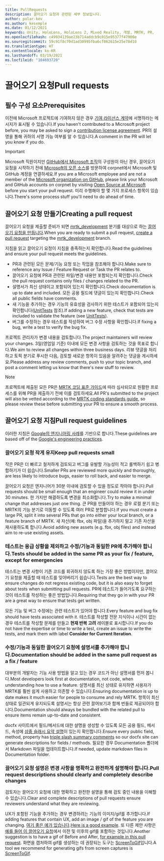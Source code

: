 ```yaml
---
title: PullRequests
description: 끌어오기 요청과 관련된 세부 정보입니다.
author: polar-kev
ms.author: kesemple
ms.date: 01/12/2021
keywords: Unity, HoloLens, HoloLens 2, Mixed Reality, 개발, MRTK, PR,
ms.openlocfilehash: c49934139ae23b714addcb9c015e95377f47900e
ms.sourcegitcommit: 59c91f8c70d1ad30995fba6cf862615e25e78d10
ms.translationtype: HT
ms.contentlocale: ko-KR
ms.lasthandoff: 03/19/2021
ms.locfileid: "104693720"
---
```

# <a name="pull-requests"></a><span data-ttu-id="70c39-104">끌어오기 요청</span><span class="sxs-lookup"><span data-stu-id="70c39-104">Pull requests</span></span>

## <a name="prerequisites"></a><span data-ttu-id="70c39-105">필수 구성 요소</span><span class="sxs-lookup"><span data-stu-id="70c39-105">Prerequisites</span></span>

<span data-ttu-id="70c39-106">이전에 Microsoft 프로젝트에 기여하지 않은 경우 [기여 라이선스 계약](https://cla.microsoft.com/)에 서명하라는 메시지가 표시될 수 있습니다.</span><span class="sxs-lookup"><span data-stu-id="70c39-106">If you haven't contributed to a Microsoft project before, you may be asked to sign a [contribution license agreement](https://cla.microsoft.com/).</span></span>
<span data-ttu-id="70c39-107">PR의 설명을 통해 귀하의 서명 가능 여부를 알 수 있습니다.</span><span class="sxs-lookup"><span data-stu-id="70c39-107">A comment in the PR will let you know if you do.</span></span>

> [!IMPORTANT]
> <span data-ttu-id="70c39-108">Microsoft 직원이지만 [GitHub에서 Microsoft 조직](https://github.com/Microsoft)의 구성원이 아닌 경우, 끌어오기 요청을 시작하기 전에 [Microsoft의 오픈 소스](https://opensource.microsoft.com/)를 방문하여 corpnet에서 Microsoft 및 GitHub 계정을 연결하세요.</span><span class="sxs-lookup"><span data-stu-id="70c39-108">If you are a Microsoft employee and are not a member of the [Microsoft organization on GitHub](https://github.com/Microsoft), please link your Microsoft and GitHub accounts on corpnet by visiting [Open Source at Microsoft](https://opensource.microsoft.com/) before you start your pull request.</span></span> <span data-ttu-id="70c39-109">미리 수행해야 할 몇 가지 프로세스 항목이 있습니다.</span><span class="sxs-lookup"><span data-stu-id="70c39-109">There's some process stuff you'll need to do ahead of time.</span></span>

## <a name="creating-a-pull-request"></a><span data-ttu-id="70c39-110">끌어오기 요청 만들기</span><span class="sxs-lookup"><span data-stu-id="70c39-110">Creating a pull request</span></span>

<span data-ttu-id="70c39-111">끌어오기 요청을 제출할 준비가 되면 [mrtk_development](https://github.com/microsoft/mixedrealitytoolkit-unity/tree/mrtk_development) 분기를 대상으로 하는 [끌어오기 요청을 만듭니다](https://github.com/microsoft/MixedRealityToolkit-Unity/compare/mrtk_development...mrtk_development?expand=1).</span><span class="sxs-lookup"><span data-stu-id="70c39-111">When you are ready to submit a pull request, [create a pull request](https://github.com/microsoft/MixedRealityToolkit-Unity/compare/mrtk_development...mrtk_development?expand=1) targeting the [mrtk_development](https://github.com/microsoft/mixedrealitytoolkit-unity/tree/mrtk_development) branch.</span></span>

<span data-ttu-id="70c39-112">지침을 읽고 끌어오기 요청이 지침을 충족하는지 확인합니다.</span><span class="sxs-lookup"><span data-stu-id="70c39-112">Read the guidelines and ensure your pull request meets the guidelines.</span></span>

* <span data-ttu-id="70c39-113">PR과 관련된 모든 문제/기능 요청 또는 작업을 참조해야 합니다.</span><span class="sxs-lookup"><span data-stu-id="70c39-113">Make sure to reference any Issue / Feature Request or Task the PR relates to.</span></span>
* <span data-ttu-id="70c39-114">끌어오기 요청에 PR과 관련된 파일/변경 내용만 포함되는지 확인합니다.</span><span class="sxs-lookup"><span data-stu-id="70c39-114">Check the pull request contains only files / changes related to the PR.</span></span>
* <span data-ttu-id="70c39-115">설명서가 최신 상태이고 포함되어 있는지 확인합니다.</span><span class="sxs-lookup"><span data-stu-id="70c39-115">Check documentation is up to date and included.</span></span> <span data-ttu-id="70c39-116">모든 공용 필드에 댓글이 있는지 확인합니다.</span><span class="sxs-lookup"><span data-stu-id="70c39-116">Check all public fields have comments.</span></span>
* <span data-ttu-id="70c39-117">새 기능을 추가하는 경우 기능의 유효성을 검사하기 위한 테스트가 포함되어 있는지 확인합니다([UnitTests](../contributing/unit-tests.md) 참조).</span><span class="sxs-lookup"><span data-stu-id="70c39-117">If adding a new feature, check that tests are included to validate the feature (see [UnitTests](../contributing/unit-tests.md)).</span></span>
* <span data-ttu-id="70c39-118">버그를 수정하는 경우 테스트를 작성하여 버그 수정 사항을 확인합니다.</span><span class="sxs-lookup"><span data-stu-id="70c39-118">If fixing a bug, write a test to verify the bug fix.</span></span>

<span data-ttu-id="70c39-119">프로젝트 관리자가 변경 내용을 검토합니다.</span><span class="sxs-lookup"><span data-stu-id="70c39-119">The project maintainers will review your changes.</span></span> <span data-ttu-id="70c39-120">3일(영업일 기준) 이내에 모든 변경 사항을 검토하는 것을 목표로 합니다.</span><span class="sxs-lookup"><span data-stu-id="70c39-120">We aim to review all changes within three business days.</span></span> <span data-ttu-id="70c39-121">리뷰 댓글을 처리하고 토픽 분기로 푸시한 다음, 검토할 새로운 항목이 있음을 알려주는 댓글을 게시하세요.</span><span class="sxs-lookup"><span data-stu-id="70c39-121">Please address any review comments, push to your topic branch, and post a comment letting us know that there's new stuff to review.</span></span>

> [!NOTE]
> <span data-ttu-id="70c39-122">프로젝트에 제출된 모든 PR은 [MRTK 코딩 표준 가이드](../contributing/coding-guidelines.md)에 따라 심사되므로 원활한 프로세스를 위해 PR을 제출하기 전에 이를 검토하세요.</span><span class="sxs-lookup"><span data-stu-id="70c39-122">All PR's submitted to the project will also be vetted according to the [MRTK coding standards guide](../contributing/coding-guidelines.md), so please review these before submitting your PR to ensure a smooth process.</span></span>

## <a name="pull-request-guidelines"></a><span data-ttu-id="70c39-123">끌어오기 요청 지침</span><span class="sxs-lookup"><span data-stu-id="70c39-123">Pull request guidelines</span></span>

<span data-ttu-id="70c39-124">이러한 지침은 [Google의 엔지니어링 사례](https://google.github.io/eng-practices/review/developer/small-cls.html)를 기반으로 합니다.</span><span class="sxs-lookup"><span data-stu-id="70c39-124">These guidelines are based off of the [Google's engineering practices](https://google.github.io/eng-practices/review/developer/small-cls.html).</span></span>

### <a name="keep-pull-requests-small"></a><span data-ttu-id="70c39-125">끌어오기 요청 작게 유지</span><span class="sxs-lookup"><span data-stu-id="70c39-125">Keep pull requests small</span></span>

<span data-ttu-id="70c39-126">작은 PR은 더 빠르고 철저하게 검토되고 버그를 유발할 가능성이 적고 롤백하기 쉽고 병합하기가 더 쉽습니다.</span><span class="sxs-lookup"><span data-stu-id="70c39-126">Smaller PRs are reviewed more quickly and thoroughly, are less likely to introduce bugs, easier to roll back, and easier to merge.</span></span>

<span data-ttu-id="70c39-127">끌어오기 요청은 엔지니어가 30분 이내에 검토할 수 있을 정도로 작아야 합니다.</span><span class="sxs-lookup"><span data-stu-id="70c39-127">Pull requests should be small enough that an engineer could review it in under 30 minutes.</span></span> <span data-ttu-id="70c39-128">한 가지만 해결하도록 변경을 최소화합니다.</span><span class="sxs-lookup"><span data-stu-id="70c39-128">Try to make a minimal change that addresses just one thing.</span></span> <span data-ttu-id="70c39-129">큰 PR을 만들어야 하는 경우 로컬 분기 또는 MRTK의 기능 분기로 이동할 수 있도록 여러 PR로 분할합니다.</span><span class="sxs-lookup"><span data-stu-id="70c39-129">If you must create a large PR, split it into several PRs that go into either your local branch, or a feature branch of MRTK.</span></span> <span data-ttu-id="70c39-130">새 자산(예: fbx, obj 파일)을 추가하지 말고 기존 자산을 재사용하도록 합니다.</span><span class="sxs-lookup"><span data-stu-id="70c39-130">Avoid adding new assets (e.g. fbx, obj files) and instead aim to re-use existing assets.</span></span>

### <a name="tests-should-be-added-in-the-same-pr-as-your-fix--feature-except-for-emergencies"></a><span data-ttu-id="70c39-131">테스트는 응급 상황을 제외하고 수정/기능과 동일한 PR에 추가해야 합니다.</span><span class="sxs-lookup"><span data-stu-id="70c39-131">Tests should be added in the same PR as your fix / feature, except for emergencies</span></span>

<span data-ttu-id="70c39-132">테스트는 변경 사항이 기존 코드를 회귀하지 않도록 하는 가장 좋은 방법이지만, 끌어오기 요청을 제출할 때 테스트를 잊어버리기 쉽습니다.</span><span class="sxs-lookup"><span data-stu-id="70c39-132">Tests are the best way to ensure changes do not regress existing code, but it is also easy to forget about tests when submitting pull requests.</span></span> <span data-ttu-id="70c39-133">PR에 테스트가 들어가도록 요구하는 것이 테스트를 작성하는 좋은 방법입니다.</span><span class="sxs-lookup"><span data-stu-id="70c39-133">Requiring that they go in with your PR are a great way to ensure that tests get written.</span></span>

<span data-ttu-id="70c39-134">모든 기능 및 버그 수정에는 관련 테스트가 있어야 합니다.</span><span class="sxs-lookup"><span data-stu-id="70c39-134">Every feature and bug fix should have tests associated with it.</span></span> <span data-ttu-id="70c39-135">테스트를 작성할 전문 지식이나 시간이 없는 경우 테스트를 작성할 문제를 만들고 **현재 반복 고려** 레이블로 표시합니다.</span><span class="sxs-lookup"><span data-stu-id="70c39-135">If you do not have the expertise or time to write a test, create an issue to write the tests, and mark them with label **Consider for Current Iteration**.</span></span>

### <a name="documentation-should-be-added-in-the-same-pull-request-as-a-fix--feature"></a><span data-ttu-id="70c39-136">수정/기능과 동일한 끌어오기 요청에 설명서를 추가해야 합니다.</span><span class="sxs-lookup"><span data-stu-id="70c39-136">Documentation should be added in the same pull request as a fix / feature</span></span>

<span data-ttu-id="70c39-137">대부분의 개발자는 기능 사용 방법을 알고 있는 경우 코드가 아닌 설명서를 먼저 봅니다.</span><span class="sxs-lookup"><span data-stu-id="70c39-137">Most developers look first at documentation, not code, when understanding how to use a feature.</span></span> <span data-ttu-id="70c39-138">설명서를 최신 상태로 유지하면 사용자가 MRTK를 훨씬 쉽게 사용하고 의존할 수 있습니다.</span><span class="sxs-lookup"><span data-stu-id="70c39-138">Ensuring documentation is up to date makes it much easier for people to consume and rely MRTK.</span></span>  <span data-ttu-id="70c39-139">항목이 최신 상태로 일관되게 유지되도록 설명서는 항상 관련 끌어보기과 함께 번들로 제공되어야 합니다.</span><span class="sxs-lookup"><span data-stu-id="70c39-139">Documentation should always be bundled with the related pull to ensure items remain up-to-date and consistent.</span></span>

<span data-ttu-id="70c39-140">docfx 사이트에서 필드/메서드에 대한 설명을 생성할 수 있도록 모든 공용 필드, 메서드, 속성에 [삼중 슬래시 요약 설명](https://dotnet.github.io/docfx/spec/triple_slash_comments_spec.html)이 있는지 확인합니다.</span><span class="sxs-lookup"><span data-stu-id="70c39-140">Ensure every public field, method, property has [triple slash summary comments](https://dotnet.github.io/docfx/spec/triple_slash_comments_spec.html) so our docfx site can generate descriptions for fields / methods.</span></span> <span data-ttu-id="70c39-141">필요한 경우 Documentation 폴더에서 Markdown 파일을 업데이트합니다.</span><span class="sxs-lookup"><span data-stu-id="70c39-141">If needed, update markdown files in Documentation folder.</span></span>

### <a name="pull-request-descriptions-should-clearly-and-completely-describe-changes"></a><span data-ttu-id="70c39-142">끌어오기 요청 설명은 변경 사항을 명확하고 완전하게 설명해야 합니다.</span><span class="sxs-lookup"><span data-stu-id="70c39-142">Pull request descriptions should clearly and completely describe changes</span></span>

<span data-ttu-id="70c39-143">검토자는 끌어오기 요청에 대한 명확하고 완전한 설명을 통해 검토 중인 내용을 이해할 수 있습니다.</span><span class="sxs-lookup"><span data-stu-id="70c39-143">Clear and complete descriptions of pull requests ensure reviewers understand what they are reviewing.</span></span>

<span data-ttu-id="70c39-144">UX가 포함된 기능을 추가하는 경우 변경하려는 기능의 이미지/gif를 추가합니다.</span><span class="sxs-lookup"><span data-stu-id="70c39-144">If adding features that contain UX, add an image / gif of the feature you are changing.</span></span> <span data-ttu-id="70c39-145">[여기 좋은 예가 있습니다](https://github.com/microsoft/MixedRealityToolkit-Unity/pull/4532).</span><span class="sxs-lookup"><span data-stu-id="70c39-145">[Here is a good example](https://github.com/microsoft/MixedRealityToolkit-Unity/pull/4532).</span></span> <span data-ttu-id="70c39-146">또 다른 제안 사항은 [예를 들어 이 끌어오기 요청](https://github.com/microsoft/MixedRealityToolkit-Unity/pull/5896)에서 이전 및 이후의 gif를 포함하는 것입니다.</span><span class="sxs-lookup"><span data-stu-id="70c39-146">Another suggestion is to have a gif of Before and After, [for example in this pull request](https://github.com/microsoft/MixedRealityToolkit-Unity/pull/5896).</span></span> <span data-ttu-id="70c39-147">화면을 캡처하여 gif를 생성하는 데 권장되는 도구는 [ScreenToGif](https://www.screentogif.com/)입니다.</span><span class="sxs-lookup"><span data-stu-id="70c39-147">A tool we recommend for generating gifs from screen captures is [ScreenToGif](https://www.screentogif.com/).</span></span>
